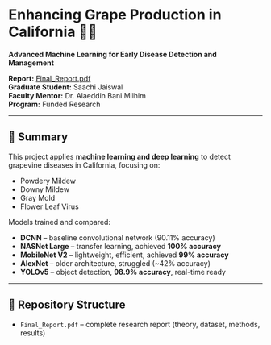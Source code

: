 # Enhancing Grape Production in California 🌱🍇  
**Advanced Machine Learning for Early Disease Detection and Management**

**Report:** [Final_Report.pdf](./Final_Report.pdf)  
**Graduate Student:** Saachi Jaiswal  
**Faculty Mentor:** Dr. Alaeddin Bani Milhim  
**Program:** Funded Research 

---

## 📖 Summary
This project applies **machine learning and deep learning** to detect grapevine diseases in California, focusing on:
- Powdery Mildew  
- Downy Mildew  
- Gray Mold  
- Flower Leaf Virus  

Models trained and compared:  
- **DCNN** – baseline convolutional network (90.11% accuracy)  
- **NASNet Large** – transfer learning, achieved **100% accuracy**  
- **MobileNet V2** – lightweight, efficient, achieved **99% accuracy**  
- **AlexNet** – older architecture, struggled (~42% accuracy)  
- **YOLOv5** – object detection, **98.9% accuracy**, real-time ready  

---

## 📂 Repository Structure
- `Final_Report.pdf` – complete research report (theory, dataset, methods, results)  

